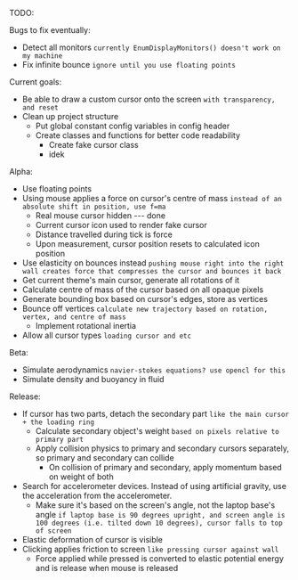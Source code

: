 TODO:

Bugs to fix eventually:
- Detect all monitors `currently EnumDisplayMonitors() doesn't work on my machine`
- Fix infinite bounce `ignore until you use floating points`

Current goals:
- Be able to draw a custom cursor onto the screen `with transparency, and reset`
- Clean up project structure
  - Put global constant config variables in config header
  - Create classes and functions for better code readability
    - Create fake cursor class
    - idek


Alpha:
- Use floating points
- Using mouse applies a force on cursor's centre of mass `instead of an absolute shift in position, use f=ma`
  - Real mouse cursor hidden --- done
  - Current cursor icon used to render fake cursor
  - Distance travelled during tick is force
  - Upon measurement, cursor position resets to calculated icon position
- Use elasticity on bounces instead `pushing mouse right into the right wall creates force that compresses the cursor and bounces it back`
- Get current theme's main cursor, generate all rotations of it
- Calculate centre of mass of the cursor based on all opaque pixels
- Generate bounding box based on cursor's edges, store as vertices
- Bounce off vertices `calculate new trajectory based on rotation, vertex, and centre of mass`
  - Implement rotational inertia
- Allow all cursor types `loading cursor and etc`


Beta:
- Simulate aerodynamics `navier-stokes equations? use opencl for this`
- Simulate density and buoyancy in fluid


Release:
- If cursor has two parts, detach the secondary part `like the main cursor + the loading ring`
  - Calculate secondary object's weight `based on pixels relative to primary part`
  - Apply collision physics to primary and secondary cursors separately, so primary and secondary can collide
    - On collision of primary and secondary, apply momentum based on weight of both
- Search for accelerometer devices. Instead of using artificial gravity, use the acceleration from the accelerometer.
  - Make sure it's based on the screen's angle, not the laptop base's angle `if laptop base is 90 degrees upright, and screen angle is 100 degrees (i.e. tilted down 10 degrees), cursor falls to top of screen`
- Elastic deformation of cursor is visible
- Clicking applies friction to screen `like pressing cursor against wall`
  - Force applied while pressed is converted to elastic potential energy and is release when mouse is released
